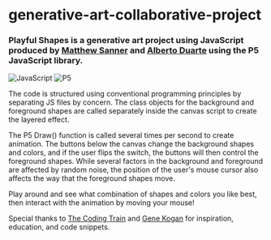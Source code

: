 # generative-art-collaborative-project
### Playful Shapes is a generative art project using JavaScript produced by [Matthew Sanner](https://github.com/gravityskunk) and [Alberto Duarte](https://github.com/betodute) using the P5 JavaScript library.

![JavaScript](https://img.shields.io/badge/-JavaScript-333333?logo=javascript) ![P5](https://img.shields.io/badge/-P5-333333?logo=p5)
   
The code is structured using conventional programming principles by separating JS files by concern. The class objects for the background and foreground shapes are called separately inside the canvas script to create the layered effect.
          
The P5 Draw() function is called several times per second to create animation. The buttons below the canvas change the background shapes and colors, and if the user flips the switch, the buttons will then control the foreground shapes. While several factors in the background and foreground are affected by random noise, the position of the user's mouse cursor also affects the way that the foreground shapes move.

Play around and see what combination of shapes and colors you like best, then interact with the animation by moving your mouse!

Special thanks to [The Coding Train](https://www.youtube.com/@TheCodingTrain) and [Gene Kogan](https://genekogan.com/) for inspiration, education, and code snippets.
